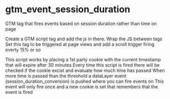 # gtm_event_session_duration
GTM tag that fires events based on session duration rather than time on page

Create a GTM script tag and add the js in there.
Wrap the JS between <Script></script> tags
Set this tag to be triggered at page views and add a scroll trigger firing everty 15% or so

This script works by placing a 1st party cookie with the current timestamp that will expire after 30 minutes
Every time this script is fired there will be checked if the cookie excist and evaluate how much time has passed
When more time is passed than the threshold a dataLayer event (session_duration_conversion) is pushed where you can fire events on
This event will only fire once and a new cookie is set that remembers that the event is fired

